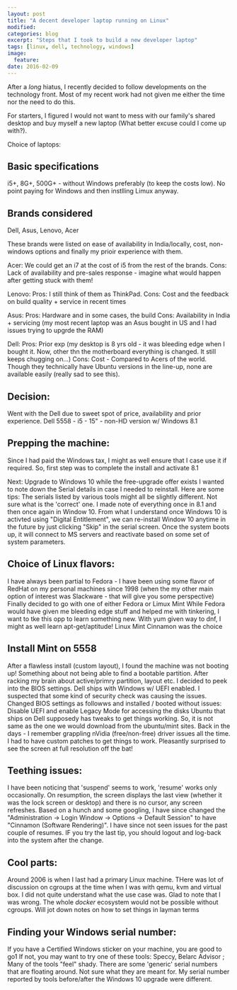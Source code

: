 ```yaml
---
layout: post
title: "A decent developer laptop running on Linux"
modified:
categories: blog
excerpt: "Steps that I took to build a new developer laptop"
tags: [linux, dell, technology, windows]
image:
  feature:
date: 2016-02-09
---
```


After a *long* hiatus, I recently decided to follow developments on the technology front. Most of my recent work had not given me either the time nor the need to do this.

For starters, I figured I would not want to mess with our family's shared desktop and buy myself a new laptop (What better excuse could I come up with?).

Choice of laptops:

## Basic specifications 
i5+, 8G+, 500G+ - without Windows preferably (to keep the costs low). No point paying for Windows and then instlling Limux anyway.
## Brands considered 

Dell, Asus, Lenovo, Acer 

These brands were listed on ease of availability in India/locally, cost, non-windows options and finally my prioir experience with them.

Acer: We could get an i7 at the cost of i5 from the rest of the brands. Cons: Lack of availability and pre-sales response - imagine what would happen after getting stuck with them!

Lenovo: Pros: I still think of them as ThinkPad. Cons: Cost and the feedback on build quality + service in recent times

Asus: Pros: Hardware and in some cases, the build Cons: Availability in India + servicing (my most recent laptop was an Asus bought in US and I had issues trying to upgrde the RAM)

Dell: Pros: Prior exp (my desktop is 8 yrs old - it was bleeding edge when I bought it. Now, other thn the motherboard everything is changed. It still keeps chugging on...) Cons: Cost - Compared to Acers of the world. Though they technically have Ubuntu versions in the line-up, none are available easily (really sad to see this).

## Decision:

Went with the Dell due to sweet spot of price, availability and prior experience.
Dell 5558 - i5 - 15" - non-HD version w/ Windows 8.1

## Prepping the machine:
Since I had paid the Windows tax, I might as well ensure that I case use it if required. So, first step was to complete the install and activate 8.1

Next: Upgrade to Windows 10 while the free-upgrade offer exists
I wanted to note down the Serial details in case I needed to reinstall. Here are some tips:
The serials listed by various tools might all be slightly different. Not sure what is the 'correct' one. I made note of everything once in 8.1 and then once again in Window 10.
From what I understand once Windows 10 is activted using "Digital Entitlement", we can re-install Window 10 anytime in the future by just clicking "Skip" in the serial screen. Once the system boots up, it will connect to MS servers and reactivate based on some set of system parameters.

## Choice of Linux flavors:
I have always been partial to Fedora - I have been using some flavor of RedHat on my personal machines since 1998 (when the my other main option of interest was Slackware - that will give you some perspective)
Finally decided to go with one of either Fedora or Limux Mint 
While Fedora would have given me bleeding edge stuff and helped me with tinkering, I want to tke this opp to learn something new. With yum given way to dnf, I might as well learn apt-get/aptitude!
Linux Mint Cinnamon was the choice

## Install Mint on 5558 
After a flawless install (custom layout), I found the machine was not booting up! Something about not being able to find a bootable partition. After racking my brain about active/primry partition, layout etc. I decided to peek into the BIOS settings.
Dell ships with Windows w/ UEFI enabled. I suspected that some kind of security check was causing the issues. 
Changed BIOS settings as followws and installed / booted without issues:
 Disable UEFI and enable Legacy Mode for accessing the disks
 Ubuntu that ships on Dell supposedy has tweaks to get things working. So, it is not same as the one we would download from the ubuntu/mint sites.
Back in the days - I remember grappling nVidia (free/non-free) driver issues all the time. I had to have custom patches to get things to work. Pleasantly surprised to see the screen at full resolution off the bat!

## Teething issues:
I have been noticing that 'suspend' seems to work, 'resume' works only occasionally. On resumption, the screen displays the last view (whether it was the lock screen or desktop) and there is no cursor, any screen refreshes.
Based on a hunch and some googling, I have since changed the "Administration -> Login Window -> Options -> Default Session" to have "Cinnamon (Software Rendering)". I have since not seen issues for the past couple of resumes.
IF you try the last tip, you should logout and log-back into the system after the change.

## Cool parts:
Around 2006 is when I last had a primary Linux machine. THere was lot of discussion on cgroups at the time when I was with qemu, kvm and virtual box. I did not quite understand what the use case was.
Glad to note that I was wrong. The whole *docker* ecosystem would not be possible without cgroups. Will jot down notes on how to set things in layman terms

## Finding your Windows serial number:
If you have a Certified Windows sticker on your machine, you are good to go1
If not, you may want to try one of these tools: Speccy, Belarc Advisor ; Many of the tools "feel" shady. 
There are some 'generic' serial numbers that are floating around. Not sure what they are meant for.
My serial number reported by tools before/after the Windows 10 upgrade were different. 
